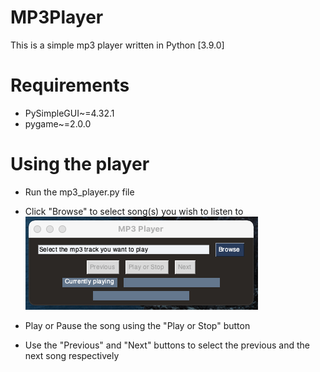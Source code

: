 # MP3Player

This is a simple mp3 player written in Python [3.9.0]

# Requirements

- PySimpleGUI~=4.32.1
- pygame~=2.0.0

# Using the player

- Run the mp3_player.py file

- Click "Browse" to select song(s) you wish to listen to  
  ![Player](resources/readme/images/player.png)

- Play or Pause the song using the "Play or Stop" button

- Use the "Previous" and "Next" buttons to select the previous and
  the next song respectively
